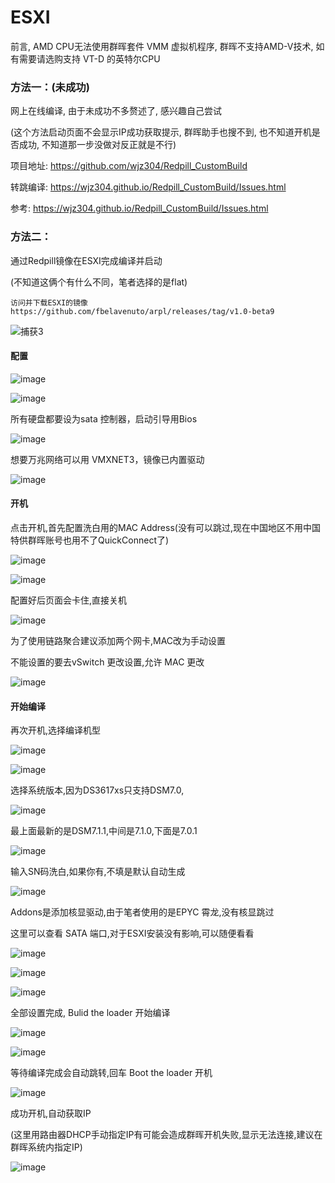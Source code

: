 # ESXI

前言, AMD CPU无法使用群晖套件 VMM 虚拟机程序, 群晖不支持AMD-V技术, 如有需要请选购支持 VT-D 的英特尔CPU

### 方法一：(未成功)

网上在线编译, 由于未成功不多赘述了, 感兴趣自己尝试

(这个方法启动页面不会显示IP成功获取提示, 群晖助手也搜不到, 也不知道开机是否成功, 不知道那一步没做对反正就是不行)

项目地址: https://github.com/wjz304/Redpill_CustomBuild

转跳编译: https://wjz304.github.io/Redpill_CustomBuild/Issues.html

参考: https://wjz304.github.io/Redpill_CustomBuild/Issues.html


### 方法二：

通过Redpill镜像在ESXI完成编译并启动

(不知道这俩个有什么不同，笔者选择的是flat)

    访问并下载ESXI的镜像
    https://github.com/fbelavenuto/arpl/releases/tag/v1.0-beta9   
    
![捕获3](https://user-images.githubusercontent.com/59044398/211724125-df18c734-bdfe-4ede-bdcd-00f35e384294.PNG)

#### 配置
 
![image](https://user-images.githubusercontent.com/59044398/211724504-e6148a1b-326a-4eeb-b4c1-9dd704b467ad.png)

![image](https://user-images.githubusercontent.com/59044398/211724838-84b27c1a-ee2b-425c-92af-37ce60a1fac8.png)

所有硬盘都要设为sata 控制器，启动引导用Bios 

![image](https://user-images.githubusercontent.com/59044398/211725170-8aae0f84-357f-44ba-b1d5-67113bbea24a.png)
    
想要万兆网络可以用 VMXNET3，镜像已内置驱动    
    
![image](https://user-images.githubusercontent.com/59044398/211724572-2872a690-a4b5-4036-9e84-963e75469165.png)
   
#### 开机

点击开机,首先配置洗白用的MAC Address(没有可以跳过,现在中国地区不用中国特供群晖账号也用不了QuickConnect了)
 


![image](https://user-images.githubusercontent.com/59044398/212305844-23e12c5f-210c-4384-adaa-c5eee386b705.png)

 
![image](https://user-images.githubusercontent.com/59044398/212305727-70c963a2-af6f-4432-afb1-70abf0053c62.png)
    
配置好后页面会卡住,直接关机
    
![image](https://user-images.githubusercontent.com/59044398/212307166-50ed8d4f-619e-467f-9450-88e63d1604e2.png)

为了使用链路聚合建议添加两个网卡,MAC改为手动设置

不能设置的要去vSwitch 更改设置,允许 MAC 更改

![image](https://user-images.githubusercontent.com/59044398/212307489-dcf9c007-57d0-4b4a-a24a-7b79c6b45a60.png)


#### 开始编译

再次开机,选择编译机型

![image](https://user-images.githubusercontent.com/59044398/212332940-977629e4-9c07-4718-83d2-44d45ea050ed.png)

![image](https://user-images.githubusercontent.com/59044398/212333082-927f4923-121e-436a-a719-b6e62757e631.png)

选择系统版本,因为DS3617xs只支持DSM7.0,

![image](https://user-images.githubusercontent.com/59044398/212333200-9eb6474d-ba11-4fc2-a153-5a7ed5df166d.png)

最上面最新的是DSM7.1.1,中间是7.1.0,下面是7.0.1

![image](https://user-images.githubusercontent.com/59044398/212333427-8f310b02-a2b7-46e2-9920-e0fa61f5234e.png)

输入SN码洗白,如果你有,不填是默认自动生成

![image](https://user-images.githubusercontent.com/59044398/212333924-7449fa95-bd81-4244-8ccb-98a79e86d619.png)

Addons是添加核显驱动,由于笔者使用的是EPYC 霄龙,没有核显跳过
 
这里可以查看 SATA 端口,对于ESXI安装没有影响,可以随便看看

![image](https://user-images.githubusercontent.com/59044398/212334357-b521ecc2-a819-4027-a7a8-4bf9bfcf82e1.png)

![image](https://user-images.githubusercontent.com/59044398/212335200-893df76b-03cf-4b7d-b609-519c2cf102e0.png)

![image](https://user-images.githubusercontent.com/59044398/212335547-c324a1eb-3bab-4156-97c9-d256c4738a47.png)

全部设置完成, Bulid the loader 开始编译

![image](https://user-images.githubusercontent.com/59044398/212335843-de672bf5-2fcd-446a-aec0-cd650a1ecaea.png)

![image](https://user-images.githubusercontent.com/59044398/212335996-260d405c-b91b-41bb-8b55-5ce4508f58ca.png)

等待编译完成会自动跳转,回车 Boot the loader 开机

![image](https://user-images.githubusercontent.com/59044398/212336130-3d068b11-ffa8-4cd3-9572-dd47376d13be.png)

成功开机,自动获取IP

(这里用路由器DHCP手动指定IP有可能会造成群晖开机失败,显示无法连接,建议在群晖系统内指定IP)

![image](https://user-images.githubusercontent.com/59044398/212336378-e55a77f7-7db1-4980-985a-063cadb9b5de.png)




